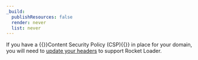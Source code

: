 ```yaml
---
_build:
  publishResources: false
  render: never
  list: never
---
```


If you have a {{<glossary-tooltip term_id="content security policy (CSP)">}}Content Security Policy (CSP){{</glossary-tooltip>}} in place for your domain, you will need to [update your headers](/fundamentals/reference/policies-compliances/content-security-policies/#product-requirements) to support Rocket Loader.